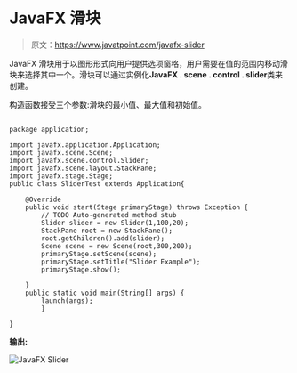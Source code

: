 # JavaFX 滑块

> 原文：<https://www.javatpoint.com/javafx-slider>

JavaFX 滑块用于以图形形式向用户提供选项窗格，用户需要在值的范围内移动滑块来选择其中一个。滑块可以通过实例化**JavaFX . scene . control . slider**类来创建。

构造函数接受三个参数:滑块的最小值、最大值和初始值。

```

package application;

import javafx.application.Application;
import javafx.scene.Scene;
import javafx.scene.control.Slider;
import javafx.scene.layout.StackPane;
import javafx.stage.Stage;
public class SliderTest extends Application{

	@Override
	public void start(Stage primaryStage) throws Exception {
		// TODO Auto-generated method stub
		Slider slider = new Slider(1,100,20);
		StackPane root = new StackPane();
		root.getChildren().add(slider);
		Scene scene = new Scene(root,300,200);
		primaryStage.setScene(scene);
		primaryStage.setTitle("Slider Example");
		primaryStage.show();

	}
	public static void main(String[] args) {
		launch(args);	
		}

}

```

**输出:**

![JavaFX Slider](../img/789e25766047a52691780811d46dbbb8.png)
